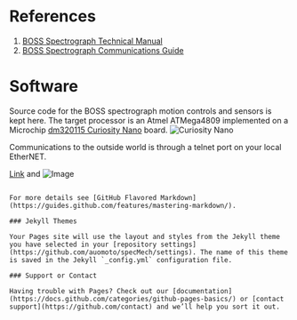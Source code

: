# References
1. [BOSS Spectrograph Technical Manual](https://docs.google.com/document/d/11UHDSXXC8-JnVtt-BcFyOa2BDeodfezanSv0PJa2Pw8/edit?usp=sharing)
2. [BOSS Spectrograph Communications Guide](https://docs.google.com/document/d/16dir_fut0HBtZR5ReOcYNGfNxy1jjHzGRPkaTaeYjt8/edit?usp=sharing)

# Software
Source code for the BOSS spectrograph motion controls and sensors is kept here. The target processor is an Atmel ATMega4809 implemented on a Microchip [dm320115 Curiosity Nano](https://www.microchip.com/DevelopmentTools/ProductDetails/dm320115#additional-summary) board.
![Curiosity Nano](https://drive.google.com/file/d/1KG84_lifc2fxB2G1NmJTxBuCDDN4mmzK/view?usp=sharing)

Communications to the outside world is through a telnet port on your local EtherNET.



[Link](url) and ![Image](src)
```

For more details see [GitHub Flavored Markdown](https://guides.github.com/features/mastering-markdown/).

### Jekyll Themes

Your Pages site will use the layout and styles from the Jekyll theme you have selected in your [repository settings](https://github.com/auomoto/specMech/settings). The name of this theme is saved in the Jekyll `_config.yml` configuration file.

### Support or Contact

Having trouble with Pages? Check out our [documentation](https://docs.github.com/categories/github-pages-basics/) or [contact support](https://github.com/contact) and we’ll help you sort it out.
